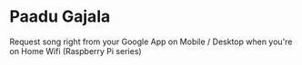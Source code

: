 # Paadu Gajala

Request song right from your Google App on Mobile / Desktop when you're on Home Wifi (Raspberry Pi series)
